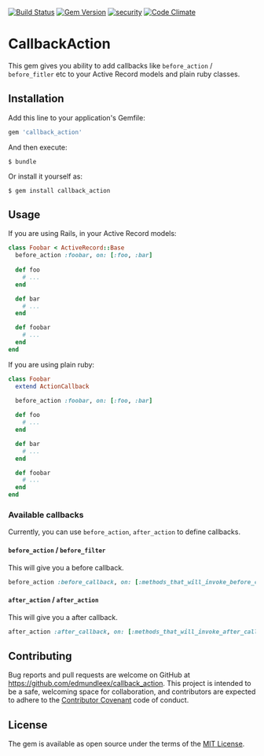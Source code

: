 [![Build Status](https://travis-ci.org/EdmundLeex/action_callback.svg?branch=master)](https://travis-ci.org/EdmundLeex/action_callback)
[![Gem Version](https://badge.fury.io/rb/action_callback.svg)](https://badge.fury.io/rb/action_callback)
[![security](https://hakiri.io/github/EdmundLeex/action_callback/master.svg)](https://hakiri.io/github/EdmundLeex/action_callback/master)
[![Code Climate](https://codeclimate.com/github/EdmundLeex/action_callback/badges/gpa.svg)](https://codeclimate.com/github/EdmundLeex/action_callback)

# CallbackAction

This gem gives you ability to add callbacks like `before_action` / `before_fitler` etc to your Active Record models and plain ruby classes.

## Installation

Add this line to your application's Gemfile:

```ruby
gem 'callback_action'
```

And then execute:

    $ bundle

Or install it yourself as:

    $ gem install callback_action

## Usage

If you are using Rails, in your Active Record models:

```ruby
class Foobar < ActiveRecord::Base
  before_action :foobar, on: [:foo, :bar]
  
  def foo
    # ...
  end

  def bar
    # ...
  end

  def foobar
    # ...
  end
end
```

If you are using plain ruby:

```ruby
class Foobar
  extend ActionCallback

  before_action :foobar, on: [:foo, :bar]
  
  def foo
    # ...
  end

  def bar
    # ...
  end

  def foobar
    # ...
  end
end
```

### Available callbacks

Currently, you can use `before_action`, `after_action` to define callbacks.

#### `before_action` / `before_filter`

This will give you a before callback.

```ruby
before_action :before_callback, on: [:methods_that_will_invoke_before_callbacks]
```

#### `after_action` / `after_action`

This will give you a after callback.

```ruby
after_action :after_callback, on: [:methods_that_will_invoke_after_callbacks]
```

## Contributing

Bug reports and pull requests are welcome on GitHub at https://github.com/edmundleex/callback_action. This project is intended to be a safe, welcoming space for collaboration, and contributors are expected to adhere to the [Contributor Covenant](http://contributor-covenant.org) code of conduct.


## License

The gem is available as open source under the terms of the [MIT License](http://opensource.org/licenses/MIT).

